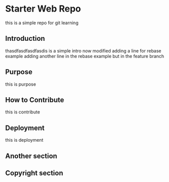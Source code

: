# Starter Web Repo
this is a simple repo for git learning
## Introduction
thasdfasdfasdfasdis is a simple intro now modified
adding a line for rebase example
adding another line in the rebase example but in the feature branch
## Purpose
this is purpose
## How to Contribute
this is contribute
## Deployment
this is deployment
## Another section
## Copyright section

